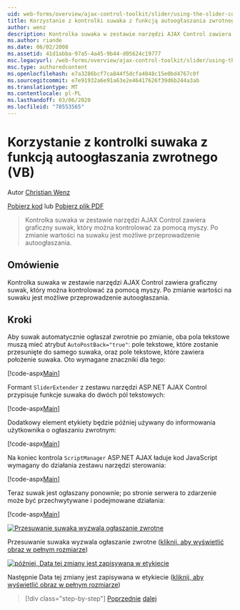 ```yaml
---
uid: web-forms/overview/ajax-control-toolkit/slider/using-the-slider-control-with-auto-postback-vb
title: Korzystanie z kontrolki suwaka z funkcją autoogłaszania zwrotnego (VB) | Microsoft Docs
author: wenz
description: Kontrolka suwaka w zestawie narzędzi AJAX Control zawiera graficzny suwak, który można kontrolować za pomocą myszy. Możliwe jest, aby suwak był Autopost...
ms.author: riande
ms.date: 06/02/2008
ms.assetid: 41d1abba-97a5-4a45-9b44-d05624c19777
msc.legacyurl: /web-forms/overview/ajax-control-toolkit/slider/using-the-slider-control-with-auto-postback-vb
msc.type: authoredcontent
ms.openlocfilehash: e7a3286bcf7ca844f5dcfa4848c15e0bd4767c0f
ms.sourcegitcommit: e7e91932a6e91a63e2e46417626f39d6b244a3ab
ms.translationtype: MT
ms.contentlocale: pl-PL
ms.lasthandoff: 03/06/2020
ms.locfileid: "78553565"
---
```

# <a name="using-the-slider-control-with-auto-postback-vb"></a>Korzystanie z kontrolki suwaka z funkcją autoogłaszania zwrotnego (VB)

Autor [Christian Wenz](https://github.com/wenz)

[Pobierz kod](https://download.microsoft.com/download/9/3/f/93f8daea-bebd-4821-833b-95205389c7d0/Slider1.vb.zip) lub [Pobierz plik PDF](https://download.microsoft.com/download/b/6/a/b6ae89ee-df69-4c87-9bfb-ad1eb2b23373/slider1VB.pdf)

> Kontrolka suwaka w zestawie narzędzi AJAX Control zawiera graficzny suwak, który można kontrolować za pomocą myszy. Po zmianie wartości na suwaku jest możliwe przeprowadzenie autoogłaszania.

## <a name="overview"></a>Omówienie

Kontrolka suwaka w zestawie narzędzi AJAX Control zawiera graficzny suwak, który można kontrolować za pomocą myszy. Po zmianie wartości na suwaku jest możliwe przeprowadzenie autoogłaszania.

## <a name="steps"></a>Kroki

Aby suwak automatycznie ogłaszał zwrotnie po zmianie, oba pola tekstowe muszą mieć atrybut `AutoPostBack="true"`: pole tekstowe, które zostanie przesunięte do samego suwaka, oraz pole tekstowe, które zawiera położenie suwaka. Oto wymagane znaczniki dla tego:

[!code-aspx[Main](using-the-slider-control-with-auto-postback-vb/samples/sample1.aspx)]

Formant `SliderExtender` z zestawu narzędzi ASP.NET AJAX Control przypisuje funkcje suwaka do dwóch pól tekstowych:

[!code-aspx[Main](using-the-slider-control-with-auto-postback-vb/samples/sample2.aspx)]

Dodatkowy element etykiety będzie później używany do informowania użytkownika o ogłaszaniu zwrotnym:

[!code-aspx[Main](using-the-slider-control-with-auto-postback-vb/samples/sample3.aspx)]

Na koniec kontrola `ScriptManager` ASP.NET AJAX ładuje kod JavaScript wymagany do działania zestawu narzędzi sterowania:

[!code-aspx[Main](using-the-slider-control-with-auto-postback-vb/samples/sample4.aspx)]

Teraz suwak jest ogłaszany ponownie; po stronie serwera to zdarzenie może być przechwytywane i podejmowane działania:

[!code-aspx[Main](using-the-slider-control-with-auto-postback-vb/samples/sample5.aspx)]

[![Przesuwanie suwaka wyzwala ogłaszanie zwrotne](using-the-slider-control-with-auto-postback-vb/_static/image2.png)](using-the-slider-control-with-auto-postback-vb/_static/image1.png)

Przesuwanie suwaka wyzwala ogłaszanie zwrotne ([kliknij, aby wyświetlić obraz w pełnym rozmiarze](using-the-slider-control-with-auto-postback-vb/_static/image3.png))

[![później, Data tej zmiany jest zapisywana w etykiecie](using-the-slider-control-with-auto-postback-vb/_static/image5.png)](using-the-slider-control-with-auto-postback-vb/_static/image4.png)

Następnie Data tej zmiany jest zapisywana w etykiecie ([kliknij, aby wyświetlić obraz w pełnym rozmiarze](using-the-slider-control-with-auto-postback-vb/_static/image6.png))

> [!div class="step-by-step"]
> [Poprzednie](databinding-the-slider-control-cs.md)
> [dalej](databinding-the-slider-control-vb.md)
